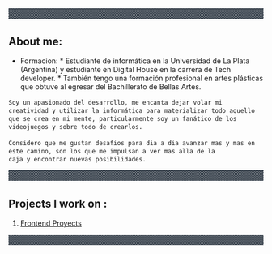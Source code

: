 <link href="style.css" rel="stylesheet"></link>

<div aling="center">
    <img src="img/Guardaanim2.gif" alt="Guarda">
</div>



<h2>About me:</h2>

   * Formacion:
    * Estudiante de informática en la Universidad de La Plata (Argentina) y estudiante en Digital House en la carrera de Tech developer.
    * También tengo una formación profesional en artes plásticas que obtuve al egresar del Bachillerato de Bellas Artes.
 
    
    Soy un apasionado del desarrollo, me encanta dejar volar mi creatividad y utilizar la informática para materializar todo aquello 
    que se crea en mi mente, particularmente soy un fanático de los videojuegos y sobre todo de crearlos.
    
    Considero que me gustan desafios para dia a dia avanzar mas y mas en este camino, son los que me impulsan a ver mas alla de la 
    caja y encontrar nuevas posibilidades.
    
<div aling="center">
    <img src="img/Guardaanim2.gif# alt="Guarda">
</div>
                                               
## Projects I work on :                                              
 
<ol>                                               
 <li> <a href = "https://julianpariss.github.io/Frontend">Frontend Proyects</a> </li>
</ol>                                                                         
<div aling="center">
    <img src="img/Guardaanim2.gif# alt="Guarda">
</div>   

